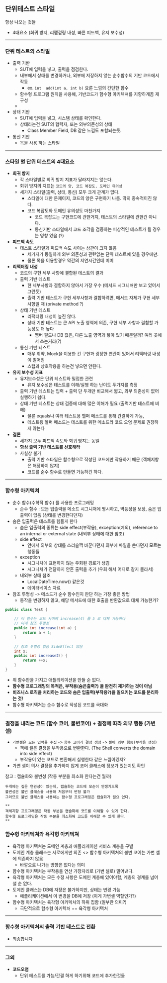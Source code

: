 ## 단위테스트 스타일

항상 나오는 것들
- 4대요소 (회귀 방지, 리퍁겉링 내성, 빠른 피드백, 유지 보수성)
---
### 단위 테스트의 스타일
 - 출력 기반
   - SUT에 입력을 넣고, 출력을 점검한다.
   - 내부에서 상태를 변경하거나, 외부에 저장하지 않는 순수함수의 기반 코드에서 작동
     - ex. ```int  add(int a, int b)``` 요론 느낌의 간단한 함수
   - 함수형 프로그램 원칙을 사용해, 기반코드가 함수형 아키텍쳐를 지향하게끔 재구성
   - 
 - 상태 기반
   - SUT에 입력을 넣고, 시스템 상태를 확인한다. 
   - 상태라는건 SUT의 협력자, 또는 외부의존성의 상태
     - Class Member Field, DB 같은 느낌도 포함되는듯.
 - 통신 기반
   - 목을 사용 하는 스타일

--- 
### 스타일 별 단위 테스트의 4대요소
 - **회귀 방지**
   - 각 스타일별로 회귀 방지 지표가 달라지지는 않는다.
   - 회귀 방지의 지표는 ```코드의 양, 코드 복잡도, 도메인 유의성```
   - 세가지 스타일(출력, 상태, 통신) 모두 크게 관계가 없다.
     - 스타일에 대한 문제이지, 코드의 양은 구현하기 나름. 딱히 종속적이진 않다.
     - 코드 복잡도와 도메인 유의성도 마찬가지
       - 코드 복잡도는 구현코드에 관한거지, 테스트의 스타일에 관한건 아니다.
       - 통신기반 스타일에서 코드 조각을 검증하는 피상적인 테스트가 될 경우는 영향 있음 (?)
 - **피드백 속도**
   - 테스트 스타일과 피드백 속도 사이는 상관이 크지 않음
     - 세가지가 동일하게 외부 의존성과 관련없는 단위 테스트에 있을 경우에만.
     - 물론 목을 이용할경우 약간의 지연시간인데 미미
 - **리팩터링 내성**
   - 코드의 구현 세부 사항에 결합된 테스트의 결과
   - 출력 기반 테스트 
     - 현 세부사항과 결합하지 않아서 가장 우수 (메서드 시그니쳐만 보고 있어서 그런듯)
     - 출력 기반 테스트가 구현 세부사항과 결합하려면, 메서드 자체가 구현 세부사항일 때 (private method ?)
   - 상태 기반 테스트
     - 리팩터링 내성이 높진 않다.
     - 상태 기반 테스트는 큰 API 노출 영역에 의존, 구현 세부 사항과 결합할 가능성도 더 높다
       - 멤버 필드나 DB 값은, 다른 노출 영역과 닿아 있기 때문일까? 여러 곳에서 쓰는거라(?) 
   - 통신 기반 테스트
     - 매우 취약, Mock을 이용한 건 구현과 굉장한 연관이 있어서 리팩터링 내성이 떨어짐
     - 스텁과 상호작용을 하는건 넣으면 안된다.
 - **유지 보수성 지표**
   - 유지보수성은 단위 테스트와 밀접한 관련
     - 유지 보수성은 테스트를 이해/실행 하는 난이도 두가지를 측정
   - 출력 기반 테스트는 입력 + 출력 단 두개만 비교해서 짧고, 외부 의존성이 없어 실행하기 쉽다.
   - 상태 기반 테스트는 상태 검증에 대해 많은 이해가 필요 (출력기반 테스트에 비해)
     - 물론 equals나 여러 테스트용 헬퍼 메소드를 통해 간결하게 가능,
     - 테스트용 헬퍼 메소드는 테스트를 위한 메소드라 코드 오염 문제로 권장하지 않는다
 - **결론**
   - 세가지 모두 피드백 속도와 회귀 방지는 동일
   - **항상 출력 기반 테스트를 선호해라**
   - 사실상 불가
     - 출력 기반 스타일은 함수형으로 작성된 코드에만 작용하기 때문 (객체지향은 해당하지 않지)
     - 코드를 순수 함수로 만들면 가능하긴 하다.

---
### 함수형 아키텍쳐
 - 순수 함수(수학적 함수) 를 사용한 프로그래밍
   - 순수 함수 : 모든 입출력을 메소드 시그니처에 명시하고, 멱등성을 보장, 숨은 입출력이 없음 (상태를 변경한다던지)
 - 숨은 입출력은 테스트를 힘들게 한다 
   - 숨은 입출력의 종류는 side effect(부작용), exception(예외), reference to an internal or external state (내외부 상태에 대한 참조)
   - side effect 
     - 안에서 외부의 상태를 스리슬쩍 바꾼다던지 외부에 파일을 쓴다던지 모르는 행동들
   - exception
     - 시그니처에 표현하지 않는 우회된 경로가 생김
     - 시그니처가 전달하지 안흔 출력을 추가 (우회 해서 어디로 갈지 몰라서)
   - 내외부 상태 참조
     - LocalDateTime.now() 같은것
     - 데이터베이스 자료
 - 참조 투명성 -> 메소드가 순수 함수인지 판단 하는 가장 좋은 방법
   - 동작을 변경하지 않고, 해당 메서드에 대한 호출을 반환값으로 대체 가능한가?
```java
public class Test {
    
    // 이 함수는 코드 사이에 increase(4) 를 5 로 대체 가능하다
    // 이게 참조 투명성  
    public int increase(int a) {
        return a + 1;
    }
    
    // 참조 투명성 없음 SideEffect 많음
    int x;
    public int increase2() {
        return ++x;
    }
}
```

 - 위 함수만을 가지고 애플리케이션을 만들 순 없다.
 - **함수형 프로그래밍의 목적은, 부작용(숨은출력?) 을 완전히 제거하는 것이 아님**
 - **비즈니스 로직을 처리하는 코드와 숨은 입출력(부작용?)을 일으키는 코드를 분리하는 것!**
 - 함수형 아키텍쳐는 순수 함수로 작성된 코드를 극대화

---
### 결정을 내리는 코드 (함수 코어, 불변코어) + 결정에 따라 외부 행동 (가변 셀)
 - ```가변셀은 모든 입력을 수집``` -> ```함수 코어가 결정 생성``` -> ```셀이 외부 행동(부작용 생성)```
   - 책에 셀은 결정을 부작용으로 변환한다. (The Shell converts the domain into side effect)
   - 부작용이 있는 코드로 변환해서 실행한다 같은 느낌이겠지?
 - 가변 셀이 의사 결정을 추가하지 않게 코어 클래스에 정보가 있는지도 확인

참고 : 캡슐화와 불변성 (작동 부분을 최소화 한다는건 뭘까)
```
두개에는 깊은 연관성이 있는데, 캡슐화는 코드에 모순이 안생기도록
불변성은 불변 클래스를 사용해 처음부터 변형 불가
그러므로 불변 클래스를 사용하는 함수형 프로그래밍은 캡슐화가 필요 없다.

**
객체지향 프로그래밍은 작동 부분을 캡슐화해 코드를 이해할 수 있게 한다.
함수형 프로그래밍은 작동 부분을 최소화해 코드를 이해할 수 있게 한다.
**
```

### 함수형 아키텍쳐와 육각형 아키텍쳐
 - 육각형 아키텍쳐는 도메인 계층과 애플리케이션 서비스 계층을 구별
 - 도메인 계층 클래스는 서로에게만 의존 <> 함수형 아키텍처의 불변 코어는 가변 셀에 의존하지 않음
   - 바깥으로 나가는 방향은 없다는 의미
 - 함수형 아키텍처는 부작용을 연산 가장자리로 (가변 셀로) 밀어낸다.
 - 육각형 아키텍처는 모든 수정 사항은 도메인 계층에 있어야함, 계층의 경계를 넘어설 순 없다.
 - 도메인 클래스는 DB에 저장은 불가하지만, 상태는 변경 가능
   - 애플리케이션에서 이 변경을 DB에 저장 (이게 가변셀 역할인가?)
 - 함수형 아키텍처는 육각형 아키텍처의 하위 집함 (일부란 의미?)
   - 극단적으로 함수형 아키텍처 == 육각형 아키텍처

---

### 함수형 아키텍처의 출력 기반 테스트로 전환
 - 죄송합니다
   








---

### 그외
 - **코드오염**
   - 단위 테스트를 가능/간결 하게 하기위해 코드에 추가한것들